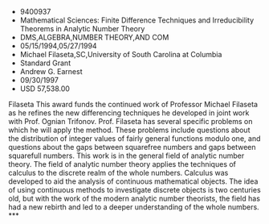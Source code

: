 
* 9400937
* Mathematical Sciences: Finite Difference Techniques and Irreducibility Theorems in Analytic Number Theory
* DMS,ALGEBRA,NUMBER THEORY,AND COM
* 05/15/1994,05/27/1994
* Michael Filaseta,SC,University of South Carolina at Columbia
* Standard Grant
* Andrew G. Earnest
* 09/30/1997
* USD 57,538.00

Filaseta This award funds the continued work of Professor Michael Filaseta as he
refines the new differencing techniques he developed in joint work with Prof.
Ognian Trifonov. Prof. Filaseta has several specific problems on which he will
apply the method. These problems include questions about the distribution of
integer values of fairly general functions modulo one, and questions about the
gaps between squarefree numbers and gaps between squarefull numbers. This work
is in the general field of analytic number theory. The field of analytic number
theory applies the techniques of calculus to the discrete realm of the whole
numbers. Calculus was developed to aid the analysis of continuous mathematical
objects. The idea of using continuous methods to investigate discrete objects is
two centuries old, but with the work of the modern analytic number theorists,
the field has had a new rebirth and led to a deeper understanding of the whole
numbers. ***
